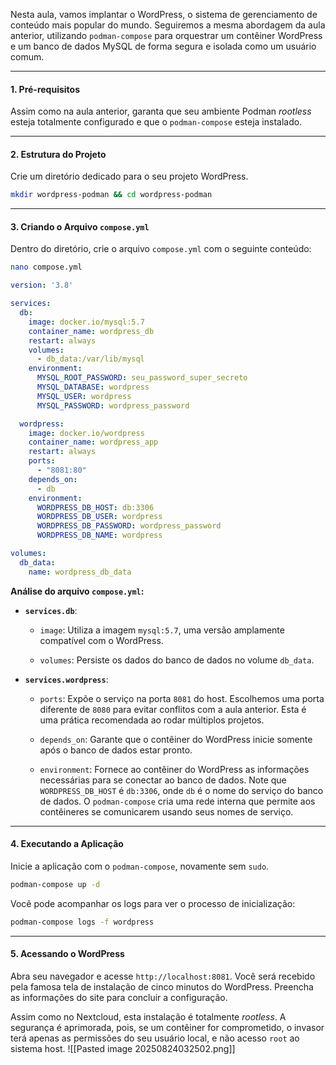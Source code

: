 Nesta aula, vamos implantar o WordPress, o sistema de gerenciamento de conteúdo mais popular do mundo. Seguiremos a mesma abordagem da aula anterior, utilizando `podman-compose` para orquestrar um contêiner WordPress e um banco de dados MySQL de forma segura e isolada como um usuário comum.

---

#### **1. Pré-requisitos**

Assim como na aula anterior, garanta que seu ambiente Podman _rootless_ esteja totalmente configurado e que o `podman-compose` esteja instalado.

---

#### **2. Estrutura do Projeto**

Crie um diretório dedicado para o seu projeto WordPress.

```bash
mkdir wordpress-podman && cd wordpress-podman
```

---

#### **3. Criando o Arquivo `compose.yml`**

Dentro do diretório, crie o arquivo `compose.yml` com o seguinte conteúdo:

```bash
nano compose.yml
```

```YAML
version: '3.8'

services:
  db:
    image: docker.io/mysql:5.7
    container_name: wordpress_db
    restart: always
    volumes:
      - db_data:/var/lib/mysql
    environment:
      MYSQL_ROOT_PASSWORD: seu_password_super_secreto
      MYSQL_DATABASE: wordpress
      MYSQL_USER: wordpress
      MYSQL_PASSWORD: wordpress_password

  wordpress:
    image: docker.io/wordpress
    container_name: wordpress_app
    restart: always
    ports:
      - "8081:80"
    depends_on:
      - db
    environment:
      WORDPRESS_DB_HOST: db:3306
      WORDPRESS_DB_USER: wordpress
      WORDPRESS_DB_PASSWORD: wordpress_password
      WORDPRESS_DB_NAME: wordpress

volumes:
  db_data:
    name: wordpress_db_data
```

**Análise do arquivo `compose.yml`:**

- **`services.db`**:
    
    - `image`: Utiliza a imagem `mysql:5.7`, uma versão amplamente compatível com o WordPress.
        
    - `volumes`: Persiste os dados do banco de dados no volume `db_data`.
        
- **`services.wordpress`**:
    
    - `ports`: Expõe o serviço na porta `8081` do host. Escolhemos uma porta diferente de `8080` para evitar conflitos com a aula anterior. Esta é uma prática recomendada ao rodar múltiplos projetos.
        
    - `depends_on`: Garante que o contêiner do WordPress inicie somente após o banco de dados estar pronto.
        
    - `environment`: Fornece ao contêiner do WordPress as informações necessárias para se conectar ao banco de dados. Note que `WORDPRESS_DB_HOST` é `db:3306`, onde `db` é o nome do serviço do banco de dados. O `podman-compose` cria uma rede interna que permite aos contêineres se comunicarem usando seus nomes de serviço.
        

---

#### **4. Executando a Aplicação**

Inicie a aplicação com o `podman-compose`, novamente sem `sudo`.


```bash
podman-compose up -d
```

Você pode acompanhar os logs para ver o processo de inicialização:

```bash
podman-compose logs -f wordpress
```

---

#### **5. Acessando o WordPress**

Abra seu navegador e acesse `http://localhost:8081`. Você será recebido pela famosa tela de instalação de cinco minutos do WordPress. Preencha as informações do site para concluir a configuração.

Assim como no Nextcloud, esta instalação é totalmente _rootless_. A segurança é aprimorada, pois, se um contêiner for comprometido, o invasor terá apenas as permissões do seu usuário local, e não acesso `root` ao sistema host.
![[Pasted image 20250824032502.png]]